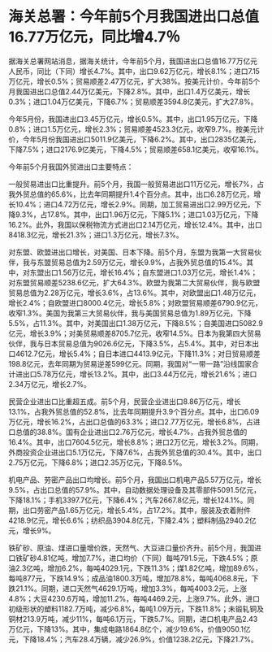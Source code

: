 

# 海关总署：今年前5个月我国进出口总值16.77万亿元，同比增4.7％

据海关总署网站消息，据海关统计，今年前5个月，我国进出口总值16.77万亿元人民币，同比（下同）增长4.7%。其中，出口9.62万亿元，增长8.1%；进口7.15万亿元，增长0.5%；贸易顺差2.47万亿元，扩大38%。按美元计价，今年前5个月我国进出口总值2.44万亿美元，下降2.8%。其中，出口1.4万亿美元，增长0.3%；进口1.04万亿美元，下降6.7%；贸易顺差3594.8亿美元，扩大27.8%。

今年5月份，我国进出口3.45万亿元，增长0.5%。其中，出口1.95万亿元，下降0.8%；进口1.5万亿元，增长2.3%；贸易顺差4523.3亿元，收窄9.7%。按美元计价，今年5月份我国进出口5011.9亿美元，下降6.2%。其中，出口2835亿美元，下降7.5%；进口2176.9亿美元，下降4.5%；贸易顺差658.1亿美元，收窄16.1%。

今年前5个月我国外贸进出口主要特点：

一般贸易进出口比重提升。前5个月，我国一般贸易进出口11万亿元，增长7%，占我外贸总值的65.6%，比去年同期提升1.4个百分点。其中，出口6.28万亿元，增长10.4%；进口4.72万亿元，增长2.9%。同期，加工贸易进出口2.99万亿元，下降9.3%，占17.8%。其中，出口1.96万亿元，下降5.1%；进口1.03万亿元，下降16.2%。此外，我国以保税物流方式进出口2.14万亿元，增长12.4%。其中，出口8418.3亿元，增长21.3%；进口1.3万亿元，增长7.3%。

对东盟、欧盟进出口增长，对美国、日本下降。前5个月，东盟为我第一大贸易伙伴，我与东盟贸易总值为2.59万亿元，增长9.9%，占我外贸总值的15.4%。其中，对东盟出口1.56万亿元，增长16.4%；自东盟进口1.03万亿元，增长1.4%；对东盟贸易顺差5238.6亿元，扩大64.3%。欧盟为我第二大贸易伙伴，我与欧盟贸易总值为2.28万亿元，增长3.6%，占13.6%。其中，对欧盟出口1.48万亿元，增长2.4%；自欧盟进口8000.4亿元，增长5.8%；对欧盟贸易顺差6790.9亿元，收窄1.3%。美国为我第三大贸易伙伴，我与美国贸易总值为1.89万亿元，下降5.5%，占11.3%。其中，对美国出口1.38万亿元，下降8.5%；自美国进口5082.9亿元，增长3.9%；对美贸易顺差8705.7亿元，收窄14.5%。日本为我第四大贸易伙伴，我与日本贸易总值为9026.6亿元，下降3.5%，占5.4%。其中，对日本出口4612.7亿元，增长5.4%；自日本进口4413.9亿元，下降11.3%；对日贸易顺差198.8亿元，去年同期为贸易逆差599亿元。同期，我国对“一带一路”沿线国家合计进出口5.78万亿元，增长13.2%。其中，出口3.44万亿元，增长21.6%；进口2.34万亿元，增长2.7%。

民营企业进出口比重超五成。前5个月，民营企业进出口8.86万亿元，增长13.1%，占我外贸总值的52.8%，比去年同期提升3.9个百分点。其中，出口6.09万亿元，增长16.2%，占出口总值的63.3%；进口2.77万亿元，增长6.8%，占进口总值的38.8%。国有企业进出口2.76万亿元，增长4.7%，占我外贸总值的16.4%。其中，出口7604.5亿元，增长8.8%；进口2万亿元，增长3.2%。同期，外商投资企业进出口5.1万亿元，下降7.6%，占我外贸总值的30.4%。其中，出口2.75万亿元，下降6.8%；进口2.35万亿元，下降8.5%。

机电产品、劳密产品出口均增长。前5个月，我国出口机电产品5.57万亿元，增长9.5%，占出口总值的57.9%。其中，自动数据处理设备及其零部件5091.5亿元，下降18.1%；手机3397.7亿元，下降6.4%；汽车2667.8亿元，增长124.1%。同期，出口劳密产品1.65万亿元，增长5.4%，占17.2%。其中，服装及衣着附件4218.9亿元，增长6.6%；纺织品3904.8亿元，下降2.4%；塑料制品2940.2亿元，增长9%。

铁矿砂、原油、煤进口量增价跌，天然气、大豆进口量价齐升。前5个月，我国进口铁矿砂4.81亿吨，增加7.7%，进口均价（下同）每吨791.5元，下跌4.5%；原油2.3亿吨，增加6.2%，每吨4029.1元，下跌11.3%；煤1.82亿吨，增加89.6%，每吨877元，下跌14.9%；成品油1800.3万吨，增加78.8%，每吨4068.8元，下跌21.1%。同期，进口天然气4629.1万吨，增加3.3%，每吨4003.2元，上涨4.8%；大豆4230.6万吨，增加11.2%，每吨4469.2元，上涨9.7%。此外，进口初级形状的塑料1182.7万吨，减少6.8%，每吨1.09万元，下跌11.8%；未锻轧铜及铜材213.9万吨，减少11%，每吨6.1万元，下跌5.7%。同期，进口机电产品2.43万亿元，下降13%。其中，集成电路1864.8亿个，减少19.6%，价值9050.1亿元，下降18.4%；汽车28.4万辆，减少26.9%，价值1238.2亿元，下降21.7%。

